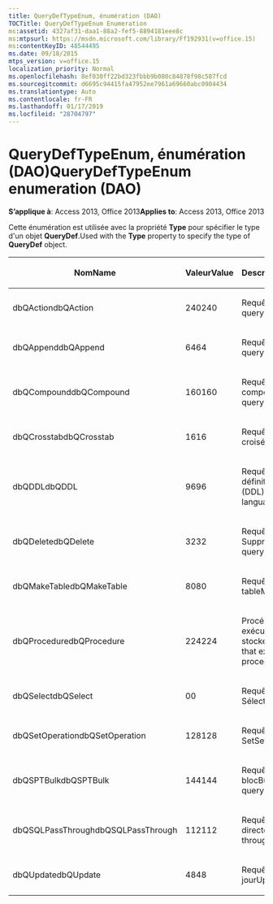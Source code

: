 ```yaml
---
title: QueryDefTypeEnum, énumération (DAO)
TOCTitle: QueryDefTypeEnum Enumeration
ms:assetid: 4327af31-daa1-88a2-fef5-8894181eee8c
ms:mtpsurl: https://msdn.microsoft.com/library/Ff192931(v=office.15)
ms:contentKeyID: 48544495
ms.date: 09/18/2015
mtps_version: v=office.15
localization_priority: Normal
ms.openlocfilehash: 8ef030ff22bd323fbbb9b080c84878f98c587fcd
ms.sourcegitcommit: d6695c94415fa47952ee7961a69660abc0904434
ms.translationtype: Auto
ms.contentlocale: fr-FR
ms.lasthandoff: 01/17/2019
ms.locfileid: "28704797"
---
```

# <a name="querydeftypeenum-enumeration-dao"></a><span data-ttu-id="040d6-102">QueryDefTypeEnum, énumération (DAO)</span><span class="sxs-lookup"><span data-stu-id="040d6-102">QueryDefTypeEnum enumeration (DAO)</span></span>


<span data-ttu-id="040d6-103">**S’applique à**: Access 2013, Office 2013</span><span class="sxs-lookup"><span data-stu-id="040d6-103">**Applies to**: Access 2013, Office 2013</span></span>

<span data-ttu-id="040d6-104">Cette énumération est utilisée avec la propriété **Type** pour spécifier le type d'un objet **QueryDef**.</span><span class="sxs-lookup"><span data-stu-id="040d6-104">Used with the **Type** property to specify the type of **QueryDef** object.</span></span>

<table>
<colgroup>
<col style="width: 33%" />
<col style="width: 33%" />
<col style="width: 33%" />
</colgroup>
<thead>
<tr class="header">
<th><p><span data-ttu-id="040d6-105">Nom</span><span class="sxs-lookup"><span data-stu-id="040d6-105">Name</span></span></p></th>
<th><p><span data-ttu-id="040d6-106">Valeur</span><span class="sxs-lookup"><span data-stu-id="040d6-106">Value</span></span></p></th>
<th><p><span data-ttu-id="040d6-107">Description</span><span class="sxs-lookup"><span data-stu-id="040d6-107">Description</span></span></p></th>
</tr>
</thead>
<tbody>
<tr class="odd">
<td><p><span data-ttu-id="040d6-108">dbQAction</span><span class="sxs-lookup"><span data-stu-id="040d6-108">dbQAction</span></span></p></td>
<td><p><span data-ttu-id="040d6-109">240</span><span class="sxs-lookup"><span data-stu-id="040d6-109">240</span></span></p></td>
<td><p><span data-ttu-id="040d6-110">Requête Action</span><span class="sxs-lookup"><span data-stu-id="040d6-110">Action query</span></span></p></td>
</tr>
<tr class="even">
<td><p><span data-ttu-id="040d6-111">dbQAppend</span><span class="sxs-lookup"><span data-stu-id="040d6-111">dbQAppend</span></span></p></td>
<td><p><span data-ttu-id="040d6-112">64</span><span class="sxs-lookup"><span data-stu-id="040d6-112">64</span></span></p></td>
<td><p><span data-ttu-id="040d6-113">Requête Ajout</span><span class="sxs-lookup"><span data-stu-id="040d6-113">Append query</span></span></p></td>
</tr>
<tr class="odd">
<td><p><span data-ttu-id="040d6-114">dbQCompound</span><span class="sxs-lookup"><span data-stu-id="040d6-114">dbQCompound</span></span></p></td>
<td><p><span data-ttu-id="040d6-115">160</span><span class="sxs-lookup"><span data-stu-id="040d6-115">160</span></span></p></td>
<td><p><span data-ttu-id="040d6-116">Requête composée</span><span class="sxs-lookup"><span data-stu-id="040d6-116">Compound query</span></span></p></td>
</tr>
<tr class="even">
<td><p><span data-ttu-id="040d6-117">dbQCrosstab</span><span class="sxs-lookup"><span data-stu-id="040d6-117">dbQCrosstab</span></span></p></td>
<td><p><span data-ttu-id="040d6-118">16</span><span class="sxs-lookup"><span data-stu-id="040d6-118">16</span></span></p></td>
<td><p><span data-ttu-id="040d6-119">Requête analyse croisée</span><span class="sxs-lookup"><span data-stu-id="040d6-119">Crosstab query</span></span></p></td>
</tr>
<tr class="odd">
<td><p><span data-ttu-id="040d6-120">dbQDDL</span><span class="sxs-lookup"><span data-stu-id="040d6-120">dbQDDL</span></span></p></td>
<td><p><span data-ttu-id="040d6-121">96</span><span class="sxs-lookup"><span data-stu-id="040d6-121">96</span></span></p></td>
<td><p><span data-ttu-id="040d6-122">Requête de langage de définition de données (DDL)</span><span class="sxs-lookup"><span data-stu-id="040d6-122">Data-definition language (DDL) query</span></span></p></td>
</tr>
<tr class="even">
<td><p><span data-ttu-id="040d6-123">dbQDelete</span><span class="sxs-lookup"><span data-stu-id="040d6-123">dbQDelete</span></span></p></td>
<td><p><span data-ttu-id="040d6-124">32</span><span class="sxs-lookup"><span data-stu-id="040d6-124">32</span></span></p></td>
<td><p><span data-ttu-id="040d6-125">Requête Suppression</span><span class="sxs-lookup"><span data-stu-id="040d6-125">Delete query</span></span></p></td>
</tr>
<tr class="odd">
<td><p><span data-ttu-id="040d6-126">dbQMakeTable</span><span class="sxs-lookup"><span data-stu-id="040d6-126">dbQMakeTable</span></span></p></td>
<td><p><span data-ttu-id="040d6-127">80</span><span class="sxs-lookup"><span data-stu-id="040d6-127">80</span></span></p></td>
<td><p><span data-ttu-id="040d6-128">Requête Création de table</span><span class="sxs-lookup"><span data-stu-id="040d6-128">Make-table query</span></span></p></td>
</tr>
<tr class="even">
<td><p><span data-ttu-id="040d6-129">dbQProcedure</span><span class="sxs-lookup"><span data-stu-id="040d6-129">dbQProcedure</span></span></p></td>
<td><p><span data-ttu-id="040d6-130">224</span><span class="sxs-lookup"><span data-stu-id="040d6-130">224</span></span></p></td>
<td><p><span data-ttu-id="040d6-131">Procédure SQL qui exécute une procédure stockée</span><span class="sxs-lookup"><span data-stu-id="040d6-131">SQL procedure that executes a stored procedure</span></span></p></td>
</tr>
<tr class="odd">
<td><p><span data-ttu-id="040d6-132">dbQSelect</span><span class="sxs-lookup"><span data-stu-id="040d6-132">dbQSelect</span></span></p></td>
<td><p><span data-ttu-id="040d6-133">0</span><span class="sxs-lookup"><span data-stu-id="040d6-133">0</span></span></p></td>
<td><p><span data-ttu-id="040d6-134">Requête Sélection</span><span class="sxs-lookup"><span data-stu-id="040d6-134">Select query</span></span></p></td>
</tr>
<tr class="even">
<td><p><span data-ttu-id="040d6-135">dbQSetOperation</span><span class="sxs-lookup"><span data-stu-id="040d6-135">dbQSetOperation</span></span></p></td>
<td><p><span data-ttu-id="040d6-136">128</span><span class="sxs-lookup"><span data-stu-id="040d6-136">128</span></span></p></td>
<td><p><span data-ttu-id="040d6-137">Requête d'opération Set</span><span class="sxs-lookup"><span data-stu-id="040d6-137">Set operation query</span></span></p></td>
</tr>
<tr class="odd">
<td><p><span data-ttu-id="040d6-138">dbQSPTBulk</span><span class="sxs-lookup"><span data-stu-id="040d6-138">dbQSPTBulk</span></span></p></td>
<td><p><span data-ttu-id="040d6-139">144</span><span class="sxs-lookup"><span data-stu-id="040d6-139">144</span></span></p></td>
<td><p><span data-ttu-id="040d6-140">Requête d'opération en bloc</span><span class="sxs-lookup"><span data-stu-id="040d6-140">Bulk operation query</span></span></p></td>
</tr>
<tr class="even">
<td><p><span data-ttu-id="040d6-141">dbQSQLPassThrough</span><span class="sxs-lookup"><span data-stu-id="040d6-141">dbQSQLPassThrough</span></span></p></td>
<td><p><span data-ttu-id="040d6-142">112</span><span class="sxs-lookup"><span data-stu-id="040d6-142">112</span></span></p></td>
<td><p><span data-ttu-id="040d6-143">Requête SQL directe</span><span class="sxs-lookup"><span data-stu-id="040d6-143">SQL pass-through query</span></span></p></td>
</tr>
<tr class="odd">
<td><p><span data-ttu-id="040d6-144">dbQUpdate</span><span class="sxs-lookup"><span data-stu-id="040d6-144">dbQUpdate</span></span></p></td>
<td><p><span data-ttu-id="040d6-145">48</span><span class="sxs-lookup"><span data-stu-id="040d6-145">48</span></span></p></td>
<td><p><span data-ttu-id="040d6-146">Requête Mise à jour</span><span class="sxs-lookup"><span data-stu-id="040d6-146">Update query</span></span></p></td>
</tr>
</tbody>
</table>

